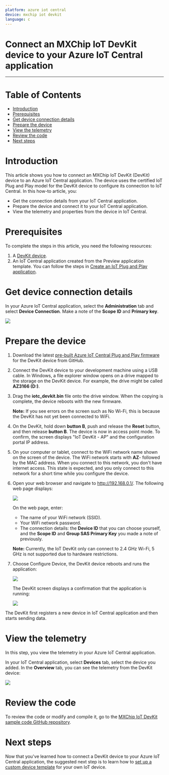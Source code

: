 ```yaml
---
platform: azure iot central
device: mxchip iot devkit
language: c
---
```


Connect an MXChip IoT DevKit device to your Azure IoT Central application
===
---

# Table of Contents

-   [Introduction](#Introduction)
-   [Prerequisites](#Prerequisites)
-   [Get device connection details](#Getdeviceconnectiondetails)
-   [Prepare the device](#Preparethedevice)
-   [View the telemetry](#Viewthetelemetry)
-   [Review the code](#Reviewthecode)
-   [Next steps](#Nextsteps)

<a name="Introduction"></a>

# Introduction 
This article shows you how to connect an MXChip IoT DevKit (DevKit) device to an Azure IoT Central application. The device uses the certified IoT Plug and Play model for the DevKit device to configure its connection to IoT Central.
In this how-to article, you:

-   Get the connection details from your IoT Central application.
-   Prepare the device and connect it to your IoT Central application.
-   View the telemetry and properties from the device in IoT Central.

<a name="Prerequisites"></a>
# Prerequisites

To complete the steps in this article, you need the following resources:

1.  A [DevKit device](https://aka.ms/iot-devkit-purchase).
2.  An IoT Central application created from the Preview application template. You can follow the steps in [Create an IoT Plug and Play application](https://github.com/MicrosoftDocs/azure-docs-pr/blob/release-preview-central-pnp/articles/iot-central/quick-deploy-iot-central-pnp.md?toc=/azure/iot-central-pnp/toc.json&bc=/azure/iot-central-pnp/breadcrumb/toc.json).

<a name="Getdeviceconnectiondetails"></a>
# Get device connection details

In your Azure IoT Central application, select the **Administration** tab and select **Device Connection**. Make a note of the **Scope ID** and **Primary key**.

![](./media/mxchip/1.png)

<a name="Preparethedevice"></a>
# Prepare the device

1.  Download the latest [pre-built Azure IoT Central Plug and Play firmware](https://nam06.safelinks.protection.outlook.com/?url=https%3A%2F%2Fgithub.com%2FMXCHIP%2FIoTDevKit%2Fraw%2Fmaster%2Fpnp%2Fiotc_devkit%2Fbin%2Fiotc_devkit.bin&data=02%7C01%7Ckoichih%40microsoft.com%7C0c6b8855c2a848d5463408d725a9eca1%7C72f988bf86f141af91ab2d7cd011db47%7C1%7C0%7C637019284067732045&sdata=vWCwffesClBJjYLuuVzQpXsHzXoP9Wgj8xF6sqgXIXk%3D&reserved=0) for the DevKit device from GitHub.
2.  Connect the DevKit device to your development machine using a USB cable. In Windows, a file explorer window opens on a drive mapped to the storage on the DevKit device. For example, the drive might be called **AZ3166 (D:)**.
3.  Drag the **iotc_devkit.bin** file onto the drive window. When the copying is complete, the device reboots with the new firmware.

    **Note:** If you see errors on the screen such as No Wi-Fi, this is because the DevKit has not yet been connected to WiFi.

4.  On the DevKit, hold down **button B**, push and release the **Reset** button, and then release **button B**. The device is now in access point mode. To confirm, the screen displays "IoT DevKit - AP" and the configuration portal IP address.
5.  On your computer or tablet, connect to the WiFi network name shown on the screen of the device. The WiFi network starts with **AZ**- followed by the MAC address. When you connect to this network, you don't have internet access. This state is expected, and you only connect to this network for a short time while you configure the device.
6.  Open your web browser and navigate to <http://192.168.0.1/>. The following web page displays:

    ![](./media/mxchip/2.png)

    On the web page, enter:
    -   The name of your WiFi network (SSID).
    -   Your WiFi network password.
    -   The connection details: the **Device ID** that you can choose yourself, and the **Scope ID** and **Group SAS Primary Key** you made a note of previously.

    **Note:** Currently, the IoT DevKit only can connect to 2.4 GHz Wi-Fi, 5 GHz is not supported due to hardware restrictions.

7.  Choose Configure Device, the DevKit device reboots and runs the application:

    ![](./media/mxchip/3.png)

    The DevKit screen displays a confirmation that the application is running:

    ![](./media/mxchip/4.png)

The DevKit first registers a new device in IoT Central application and then starts sending data.

<a name="Viewthetelemetry"></a>
# View the telemetry

In this step, you view the telemetry in your Azure IoT Central application.

In your IoT Central application, select **Devices** tab, select the device you added. In the **Overview** tab, you can see the telemetry from the DevKit device:

  ![](./media/mxchip/5.png)

<a name="Reviewthecode"></a>
# Review the code

To review the code or modify and compile it, go to the [MXChip IoT DevKit sample code GitHub repository](https://github.com/MXCHIP/IoTDevKit/tree/master/pnp).

<a name="Nextsteps"></a>
# Next steps

Now that you've learned how to connect a DevKit device to your Azure IoT Central application, the suggested next step is to learn how to [set up a custom device template](https://github.com/MicrosoftDocs/azure-docs-pr/blob/release-preview-central-pnp/articles/iot-central/howto-set-up-template-pnp.md?toc=/azure/iot-central-pnp/toc.json&bc=/azure/iot-central-pnp/breadcrumb/toc.json) for your own IoT device.
